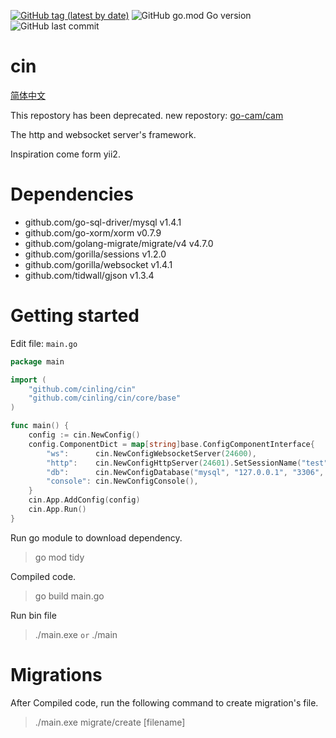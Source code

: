 [![GitHub tag (latest by date)](https://img.shields.io/github/v/tag/cinling/cin)](https://github.com/cinling/cin/tags)
![GitHub go.mod Go version](https://img.shields.io/github/go-mod/go-version/cinling/cin?color=red)
![GitHub last commit](https://img.shields.io/github/last-commit/cinling/cin)

# cin
[简体中文](https://github.com/Cinling/cin/blob/master/doc/README.zh-cn.md)

This repostory has been deprecated. new repostory:  [go-cam/cam](https://github.com/go-cam/cam)

The http and websocket server's framework.

Inspiration come form yii2.

# Dependencies
- github.com/go-sql-driver/mysql v1.4.1
- github.com/go-xorm/xorm v0.7.9
- github.com/golang-migrate/migrate/v4 v4.7.0
- github.com/gorilla/sessions v1.2.0
- github.com/gorilla/websocket v1.4.1
- github.com/tidwall/gjson v1.3.4

# Getting started

Edit file:  `main.go`
```go
package main

import (
    "github.com/cinling/cin"
    "github.com/cinling/cin/core/base"
)

func main() {
	config := cin.NewConfig()
    config.ComponentDict = map[string]base.ConfigComponentInterface{
        "ws":      cin.NewConfigWebsocketServer(24600),
        "http":    cin.NewConfigHttpServer(24601).SetSessionName("test"),
        "db":      cin.NewConfigDatabase("mysql", "127.0.0.1", "3306", "cin", "root", "root"),
        "console": cin.NewConfigConsole(),
    }
    cin.App.AddConfig(config)
    cin.App.Run()
}
```

Run go module to download dependency. 
> go mod tidy

Compiled code.
> go build main.go

Run bin file
> ./main.exe  `or` ./main


# Migrations
After Compiled code, run the following command to create migration's file.
> ./main.exe migrate/create [filename]
